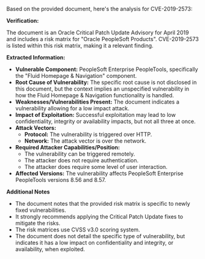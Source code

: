 Based on the provided document, here's the analysis for CVE-2019-2573:

**Verification:**

The document is an Oracle Critical Patch Update Advisory for April 2019 and includes a risk matrix for "Oracle PeopleSoft Products". CVE-2019-2573 is listed within this risk matrix, making it a relevant finding.

**Extracted Information:**

*   **Vulnerable Component:** PeopleSoft Enterprise PeopleTools, specifically the "Fluid Homepage & Navigation" component.
*   **Root Cause of Vulnerability:** The specific root cause is not disclosed in this document, but the context implies an unspecified vulnerability in how the Fluid Homepage & Navigation functionality is handled.
*   **Weaknesses/Vulnerabilities Present:** The document indicates a vulnerability allowing for a low impact attack.
*   **Impact of Exploitation:** Successful exploitation may lead to low confidentiality, integrity or availability impacts, but not all three at once.
*   **Attack Vectors:**
    *   **Protocol:** The vulnerability is triggered over HTTP.
    *   **Network:** The attack vector is over the network.
*   **Required Attacker Capabilities/Position:**
    *   The vulnerability can be triggered remotely.
    *   The attacker does not require authentication.
    *   The attacker does require some level of user interaction.
*   **Affected Versions:** The vulnerability affects PeopleSoft Enterprise PeopleTools versions 8.56 and 8.57.

**Additional Notes**

*   The document notes that the provided risk matrix is specific to newly fixed vulnerabilities.
*   It strongly recommends applying the Critical Patch Update fixes to mitigate the risks.
*   The risk matrices use CVSS v3.0 scoring system.
*   The document does not detail the specific type of vulnerability, but indicates it has a low impact on confidentiality and integrity, or availability, when exploited.